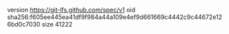 version https://git-lfs.github.com/spec/v1
oid sha256:f605ee445ea41df9f984a44a109e4ef9d661669c4442c9c44672e126bd0c7030
size 41222
